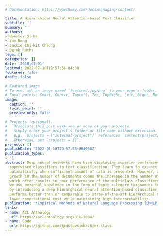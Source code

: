 ```yaml
---
# Documentation: https://wowchemy.com/docs/managing-content/

title: A Hierarchical Neural Attention-based Text Classifier
subtitle: ''
summary: ''
authors:
- Koustuv Sinha
- Yue Dong
- Jackie Chi-kit Cheung
- Derek Ruths
tags: []
categories: []
date: '2018-01-01'
lastmod: 2022-07-18T19:57:58-04:00
featured: false
draft: false

# Featured image
# To use, add an image named `featured.jpg/png` to your page's folder.
# Focal points: Smart, Center, TopLeft, Top, TopRight, Left, Right, BottomLeft, Bottom, BottomRight.
image:
  caption: ''
  focal_point: ''
  preview_only: false

# Projects (optional).
#   Associate this post with one or more of your projects.
#   Simply enter your project's folder or file name without extension.
#   E.g. `projects = ["internal-project"]` references `content/project/deep-learning/index.md`.
#   Otherwise, set `projects = []`.
projects: []
publishDate: '2022-07-18T23:57:58.884060Z'
publication_types:
- '1'
abstract: Deep neural networks have been displaying superior performance over traditional
  supervised classifiers in text classification. They learn to extract useful features
  automatically when sufficient amount of data is presented. However, along with the
  growth in the number of documents comes the increase in the number of categories,
  which often results in poor performance of the multiclass classifiers. In this work,
  we use external knowledge in the form of topic category taxonomies to aide the classification
  by introducing a deep hierarchical neural attention-based classifier. Our model
  performs better than or comparable to state-of-the-art hierarchical models at significantly
  lower computational cost while maintaining high interpretability.
publication: '*Empirical Methods of Natural Language Processing (EMNLP)*'
links:
- name: ACL Anthology
  url: https://aclanthology.org/D18-1094/
- name: Code
  url: https://github.com/koustuvsinha/hier-class
---
```

